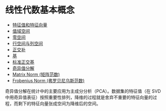 # 线性代数基本概念

- [特征值和特征向量](https://zh.wikipedia.org/wiki/%E7%89%B9%E5%BE%81%E5%80%BC%E5%92%8C%E7%89%B9%E5%BE%81%E5%90%91%E9%87%8F)
- [值域空间](https://blog.csdn.net/Mr_KkTian/article/details/53116166)
- [零空间](https://zh.wikipedia.org/wiki/%E9%9B%B6%E7%A9%BA%E9%97%B4)
- [行空间与列空间](https://zh.wikipedia.org/wiki/%E8%A1%8C%E7%A9%BA%E9%97%B4%E4%B8%8E%E5%88%97%E7%A9%BA%E9%97%B4#%E5%88%97%E7%A9%BA%E9%97%B4%E5%AE%9A%E4%B9%89)
- [正交补](https://zh.wikipedia.org/wiki/%E6%AD%A3%E4%BA%A4%E8%A1%A5)
- [基](https://zh.wikipedia.org/wiki/%E5%9F%BA_(%E7%B7%9A%E6%80%A7%E4%BB%A3%E6%95%B8))
- [标准正交基](https://zh.wikipedia.org/wiki/%E6%A0%87%E5%87%86%E6%AD%A3%E4%BA%A4%E5%9F%BA)
- [奇异值分解](https://zh.wikipedia.org/wiki/%E5%A5%87%E5%BC%82%E5%80%BC%E5%88%86%E8%A7%A3)
- [Matrix Norm (矩阵范数)](https://mathworld.wolfram.com/MatrixNorm.html)
- [Frobenius Norm (弗罗贝尼乌斯范数)](https://mathworld.wolfram.com/FrobeniusNorm.html)

奇异值分解在统计中的主要应用为主成分分析（PCA）。数据集的特征值（在 SVD 中用奇异值表征）按照重要性排列，降维的过程就是舍弃不重要的特征向量的过程，而剩下的特征向量张成空间为降维后的空间。
